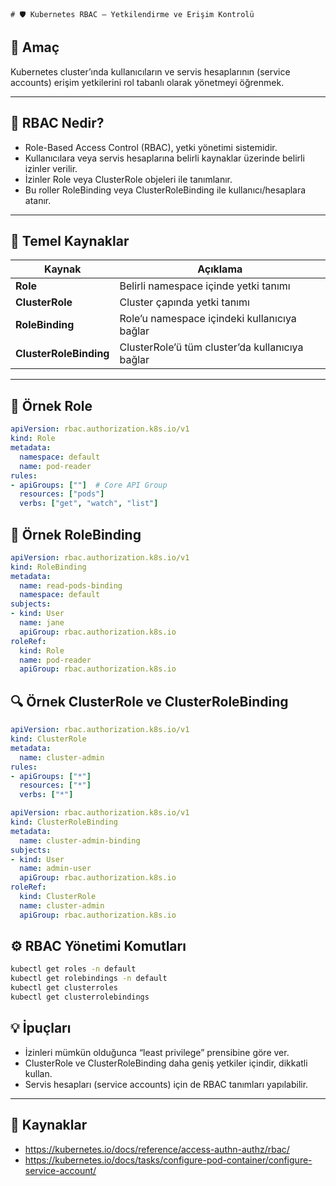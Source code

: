 	# 🛡️ Kubernetes RBAC – Yetkilendirme ve Erişim Kontrolü

## 🧠 Amaç

Kubernetes cluster’ında kullanıcıların ve servis hesaplarının (service accounts) erişim yetkilerini rol tabanlı olarak yönetmeyi öğrenmek.

---
## 🔑 RBAC Nedir?

- Role-Based Access Control (RBAC), yetki yönetimi sistemidir.
- Kullanıcılara veya servis hesaplarına belirli kaynaklar üzerinde belirli izinler verilir.
- İzinler Role veya ClusterRole objeleri ile tanımlanır.
- Bu roller RoleBinding veya ClusterRoleBinding ile kullanıcı/hesaplara atanır.

---
## 🎯 Temel Kaynaklar

| Kaynak            | Açıklama                           |
|-------------------|----------------------------------|
| **Role**          | Belirli namespace içinde yetki tanımı |
| **ClusterRole**   | Cluster çapında yetki tanımı      |
| **RoleBinding**   | Role’u namespace içindeki kullanıcıya bağlar |
| **ClusterRoleBinding** | ClusterRole’ü tüm cluster’da kullanıcıya bağlar |

---
## 🔧 Örnek Role
```yaml
apiVersion: rbac.authorization.k8s.io/v1
kind: Role
metadata:
  namespace: default
  name: pod-reader
rules:
- apiGroups: [""]  # Core API Group
  resources: ["pods"]
  verbs: ["get", "watch", "list"]
```
## 🔧 Örnek RoleBinding
```yaml
apiVersion: rbac.authorization.k8s.io/v1
kind: RoleBinding
metadata:
  name: read-pods-binding
  namespace: default
subjects:
- kind: User
  name: jane
  apiGroup: rbac.authorization.k8s.io
roleRef:
  kind: Role
  name: pod-reader
  apiGroup: rbac.authorization.k8s.io
```
## 🔍 Örnek ClusterRole ve ClusterRoleBinding
```yaml
apiVersion: rbac.authorization.k8s.io/v1
kind: ClusterRole
metadata:
  name: cluster-admin
rules:
- apiGroups: ["*"]
  resources: ["*"]
  verbs: ["*"]
```
```yaml
apiVersion: rbac.authorization.k8s.io/v1
kind: ClusterRoleBinding
metadata:
  name: cluster-admin-binding
subjects:
- kind: User
  name: admin-user
  apiGroup: rbac.authorization.k8s.io
roleRef:
  kind: ClusterRole
  name: cluster-admin
  apiGroup: rbac.authorization.k8s.io
```
## ⚙️ RBAC Yönetimi Komutları
```bash
kubectl get roles -n default
kubectl get rolebindings -n default
kubectl get clusterroles
kubectl get clusterrolebindings
```
## 💡 İpuçları

- İzinleri mümkün olduğunca “least privilege” prensibine göre ver.
- ClusterRole ve ClusterRoleBinding daha geniş yetkiler içindir, dikkatli kullan.
- Servis hesapları (service accounts) için de RBAC tanımları yapılabilir.

---
## 🔗 Kaynaklar

- https://kubernetes.io/docs/reference/access-authn-authz/rbac/
- https://kubernetes.io/docs/tasks/configure-pod-container/configure-service-account/
